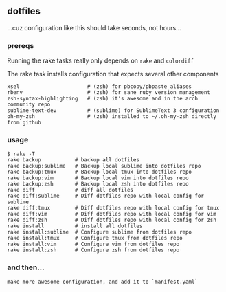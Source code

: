 dotfiles
--------

...cuz configuration like this should take seconds, not hours...

### prereqs

Running the rake tasks really only depends on `rake` and `colordiff`

The rake task installs configuration that expects several other components

    xsel                      # (zsh) for pbcopy/pbpaste aliases
    rbenv                     # (zsh) for sane ruby version management
    zsh-syntax-highlighting   # (zsh) it's awesome and in the arch community repo
    sublime-text-dev          # (sublime) for SublimeText 3 configuration
    oh-my-zsh                 # (zsh) installed to ~/.oh-my-zsh directly from github


### usage

    $ rake -T
    rake backup           # backup all dotfiles
    rake backup:sublime   # Backup local sublime into dotfiles repo
    rake backup:tmux      # Backup local tmux into dotfiles repo
    rake backup:vim       # Backup local vim into dotfiles repo
    rake backup:zsh       # Backup local zsh into dotfiles repo
    rake diff             # diff all dotfiles
    rake diff:sublime     # Diff dotfiles repo with local config for sublime
    rake diff:tmux        # Diff dotfiles repo with local config for tmux
    rake diff:vim         # Diff dotfiles repo with local config for vim
    rake diff:zsh         # Diff dotfiles repo with local config for zsh
    rake install          # install all dotfiles
    rake install:sublime  # Configure sublime from dotfiles repo
    rake install:tmux     # Configure tmux from dotfiles repo
    rake install:vim      # Configure vim from dotfiles repo
    rake install:zsh      # Configure zsh from dotfiles repo

### and then...

    make more awesome configuration, and add it to `manifest.yaml`
